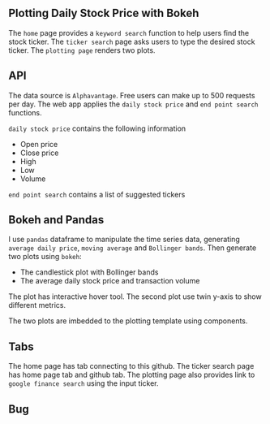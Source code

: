 ## Plotting Daily Stock Price with Bokeh

The `home` page provides a `keyword search` function to help users find the stock ticker. The `ticker search` page asks users to type the desired stock ticker. The `plotting page` renders two plots.

## API

The data source is `Alphavantage`. Free users can make up to 500 requests per day. The web app applies the `daily stock price` and `end point search` functions. 

`daily stock price` contains the following information
<ul>
  <li>Open price </li>
  <li>Close price </li>
  <li>High </li>
  <li>Low </li>
  <li>Volume </li>
</ul>

`end point search` contains a list of suggested tickers

## Bokeh and Pandas

I use `pandas` dataframe to manipulate the time series data, generating `average daily price`, `moving average` and `Bollinger bands`. Then generate two plots using `bokeh`:

<ul>
  <li>The candlestick plot with Bollinger bands</li>
  <li>The average daily stock price and transaction volume</li>
</ul>

The plot has interactive hover tool. The second plot use twin y-axis to show different metrics.

The two plots are imbedded to the plotting template using components.

## Tabs

The home page has tab connecting to this github. The ticker search page has home page tab and github tab. The plotting page also provides link to `google finance search` using the input ticker.

## Bug


